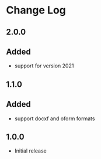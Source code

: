 # Change Log

## 2.0.0
## Added
- support for version 2021

## 1.1.0
## Added
- support docxf and oform formats

## 1.0.0
- Initial release
